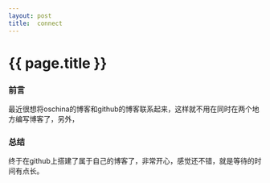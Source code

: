 ```yaml
---
layout: post
title:  connect
---
```


# {{ page.title }} #
### 前言
最近很想将oschina的博客和github的博客联系起来，这样就不用在同时在两个地方编写博客了，另外，

### 总结
终于在github上搭建了属于自己的博客了，非常开心，感觉还不错，就是等待的时间有点长。
